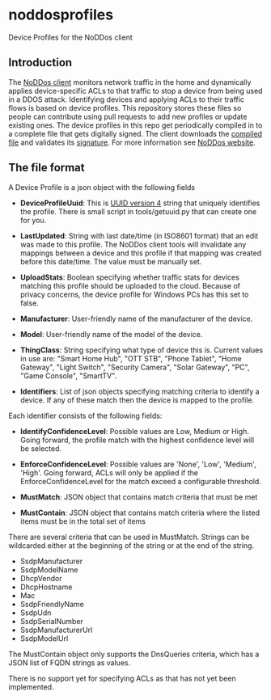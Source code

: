 # noddosprofiles
Device Profiles for the NoDDos client

## Introduction
The [NoDDos client](https://github.com/noddos/noddos) monitors network traffic in the home and dynamically applies device-specific ACLs to that traffic to stop a device from being used in a DDOS attack. Identifying devices and applying ACLs to their traffic flows is based on device profiles. This repository stores these files so people can contribute using pull requests to add new profiles or update existing ones. The device profiles in this repo get periodically compiled in to a complete file that gets digitally signed. The client downloads the [compiled file](https://www.noddos.io/config/DeviceProfiles.json) and validates its [signature](https://www.noddos.io/config/DeviceProfiles.json.sha256). For more information see [NoDDos website](https://www.noddos.io/).

## The file format
A Device Profile is a json object with the following fields

- __DeviceProfileUuid__:
This is [UUID version 4](https://en.wikipedia.org/wiki/Universally_unique_identifier#Version_4_.28random.29) string that uniquely identifies the profile. There is small script in tools/getuuid.py that can create one for you.

- __LastUpdated__:
String with last date/time (in ISO8601 format) that an edit was made to this profile. The NoDDos client tools will invalidate any mappings between a device and this profile if that mapping was created before this date/time. The value must be manually set.

- __UploadStats__:
Boolean specifying whether traffic stats for devices matching this profile should be uploaded to the cloud. Because of privacy concerns, the device profile for Windows PCs has this set to false.

- __Manufacturer__: 
User-friendly name of the manufacturer of the device.

- __Model__:
User-friendly name of the model of the device.

- __ThingClass__:
String specifying what type of device this is. Current values in use are: "Smart Home Hub", "OTT STB", "Phone Tablet", "Home Gateway", "Light Switch", "Security Camera", "Solar Gateway", "PC", "Game Console", "SmartTV".

- __Identifiers__:
List of json objects specifying matching criteria to identify a device. If any of these match then the device is mapped to the profile.

Each identifier consists of the following fields:
- __IdentifyConfidenceLevel__:
Possible values are Low, Medium or High. Going forward, the profile match with the highest confidence level will be selected.

- __EnforceConfidenceLevel__:
Possible values are 'None', 'Low', 'Medium', 'High'. Going forward, ACLs will only be applied if the EnforceConfidenceLevel for the match exceed a configurable threshold.

- __MustMatch__:
JSON object that contains match criteria that must be met

- __MustContain__:
JSON object that contains match criteria where the listed items must be in the total set of items

There are several criteria that can be used in MustMatch. Strings can be wildcarded either at the beginning of the string or at the end of the string.
- SsdpManufacturer
- SsdpModelName
- DhcpVendor
- DhcpHostname
- Mac
- SsdpFriendlyName
- SsdpUdn
- SsdpSerialNumber
- SsdpManufacturerUrl
- SsdpModelUrl

The MustContain object only supports the DnsQueries criteria, which has a JSON list of FQDN strings as values.

There is no support yet for specifying ACLs as that has not yet been implemented.
